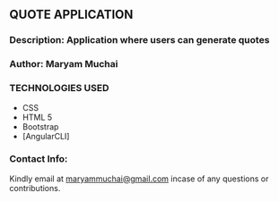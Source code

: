 ## QUOTE APPLICATION
### Description: Application where users can generate quotes
### Author: Maryam Muchai 
### TECHNOLOGIES USED
* CSS
* HTML 5
* Bootstrap
* [AngularCLI]
### Contact Info:
Kindly email at maryammuchai@gmail.com incase of any questions or contributions.
